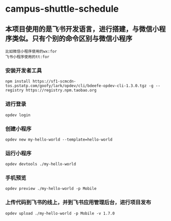 # campus-shuttle-schedule

## 本项目使用的是飞书开发语言，进行搭建，与微信小程序类似。只有个别的命令区别与微信小程序
```
比如微信小程序使用的wx:for 
飞书小程序使用的tt:for
```

### 安装开发者工具
```
npm install https://sf1-scmcdn-tos.pstatp.com/goofy/lark/opdev/cli/bdeefe-opdev-cli-1.3.0.tgz -g --registry https://registry.npm.taobao.org
```

### 进行登录
```
opdev login
```

### 创建小程序
```
opdev new my-hello-world --template=hello-world
```

### 运行小程序
```
opdev devtools ./my-hello-world
```

### 手机预览
```
opdev preview ./my-hello-world -p Mobile
```

### 上传代码到飞书的线上，并到飞书应用管理后台，进行项目发布
```
opdev upload ./my-hello-world -p Mobile -v 1.7.0
```
